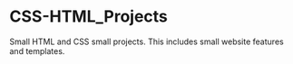 # CSS-HTML_Projects
Small HTML and CSS small projects.  This includes small website features and templates.
